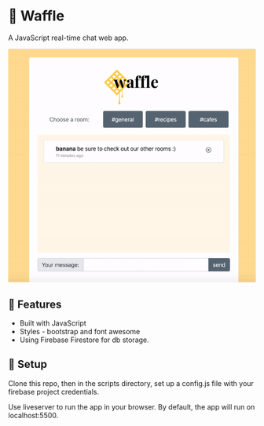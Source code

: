 # :waffle: Waffle

A JavaScript real-time chat web app.

<img src="/img/waffle_demo.gif" width="550">

## :art: Features

- Built with JavaScript
- Styles - bootstrap and font awesome
- Using Firebase Firestore for db storage.

## :wrench: Setup

Clone this repo, then in the scripts directory, set up a config.js file with your firebase project credentials.

Use liveserver to run the app in your browser. By default, the app will run on localhost:5500.

